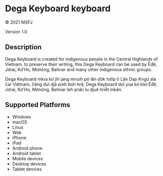Dega Keyboard keyboard
==============

© 2021 MSFJ

Version 1.0

Description
-----------
Dega Keyboard is created for indigenous people in the Central Highlands of Vietnam, to preserve their writing, this Dega Keyboard can be used by Êđê, Jơrai, Kơ’Ho, Mơnông, Bahnar and many other indigenous ethnic groups.

Dega Keyboard mkra kơ jih jang mnuih pô lăn dôk hdĭp ti Lăn Dap Kngư ala čar Viêtnam, čăng dưi djă poih boh hră, Dega Keyboard dưi yua kơ klei Êđê, Jơrai, Kơ’Ho, Mơnông, Bahnar leh anăn lu djuê hriê̆t mkăn.

Supported Platforms
-------------------
 * Windows
 * macOS
 * Linux
 * Web
 * iPhone
 * iPad
 * Android phone
 * Android tablet
 * Mobile devices
 * Desktop devices
 * Tablet devices

